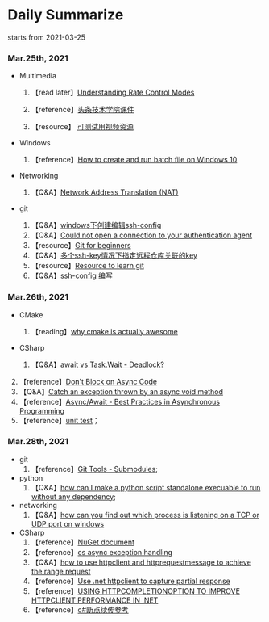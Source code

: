 # Daily Summarize

starts from 2021-03-25

### Mar.25th, 2021

- Multimedia

  1. 【read later】[Understanding Rate Control Modes](https://slhck.info/video/2017/03/01/rate-control.html)

  2. 【reference】[头条技术学院课件](https://drive.google.com/file/d/1gl3oRlNA_xnt7PyjXeeRu1Q9wy4-mOOG/view)
  3. 【resource】 [可测试用视频资源](https://www.its.bldrdoc.gov/vqeg/video-datasets-and-organizations.aspx)

- Windows

  1. 【reference】[How to create and run batch file on Windows 10](https://www.windowscentral.com/how-create-and-run-batch-file-windows-10)

- Networking

  1. 【Q&A】[Network Address Translation (NAT)](https://www.geeksforgeeks.org/network-address-translation-nat/)

- git

  1. 【Q&A】[windows下创建编辑ssh-config](https://stackoverflow.com/questions/56287059/how-to-set-up-an-ssh-config-file-for-beginners)
  2. 【Q&A】[Could not open a connection to your authentication agent](https://stackoverflow.com/questions/17846529/could-not-open-a-connection-to-your-authentication-agent)
  3. 【resource】[Git for beginners](https://stackoverflow.com/questions/315911/git-for-beginners-the-definitive-practical-guide)
  4. 【Q&A】[多个ssh-key情况下指定远程仓库关联的key](https://stackoverflow.com/questions/7927750/specify-an-ssh-key-for-git-push-for-a-given-domain)
  5. 【resource】[Resource to learn git](https://try.github.io/)
  6. 【Q&A】[ssh-config 编写](https://thucnc.medium.com/how-to-specify-different-ssh-keys-for-git-push-for-a-given-domain-bef56639dc02)


### Mar.26th, 2021

- CMake

  1. 【reading】[why cmake is actually awesome](https://kubasejdak.com/19-reasons-why-cmake-is-actually-awesome)

- CSharp

  1. 【Q&A】[await vs Task.Wait - Deadlock?](https://stackoverflow.com/questions/13140523/await-vs-task-wait-deadlock)
2. 【reference】[Don't Block on Async Code](https://blog.stephencleary.com/2012/07/dont-block-on-async-code.html)
  3. 【Q&A】[Catch an exception thrown by an async void method](https://stackoverflow.com/questions/5383310/catch-an-exception-thrown-by-an-async-void-method)
4. 【reference】[Async/Await - Best Practices in Asynchronous Programming](https://docs.microsoft.com/en-us/archive/msdn-magazine/2013/march/async-await-best-practices-in-asynchronous-programming)
  5. 【reference】[unit test](https://docs.microsoft.com/en-us/visualstudio/test/walkthrough-creating-and-running-unit-tests-for-managed-code?view=vs-2019)；

### Mar.28th, 2021

- git
  1. 【reference】[Git Tools - Submodules](http://git-scm.com/book/en/v2/Git-Tools-Submodules);
- python
  1. 【Q&A】[how can I make a python script standalone execuable to run without any dependency](https://stackoverflow.com/questions/5458048/how-can-i-make-a-python-script-standalone-executable-to-run-without-any-dependen);
- networking
  1. 【Q&A】[how can you find out which process is listening on a TCP or UDP port on windows](https://stackoverflow.com/questions/48198/how-can-you-find-out-which-process-is-listening-on-a-tcp-or-udp-port-on-windows)
- CSharp
  1. 【reference】[NuGet document](https://docs.microsoft.com/en-us/nuget/)
  2. 【reference】[cs async exception handling](http://www.interact-sw.co.uk/iangblog/2010/11/01/csharp5-async-exceptions)
  3. 【Q&A】[how to use httpclient and httprequestmessage to achieve the range request](https://stackoverflow.com/questions/18729334/httpclient-and-httprequestheaders-range)
  4. 【reference】[Use .net httpclient to capture partial response](https://weblog.west-wind.com/posts/2014/jan/29/using-net-httpclient-to-capture-partial-responses)
  5. 【reference】[USING HTTPCOMPLETIONOPTION TO IMPROVE HTTPCLIENT PERFORMANCE IN .NET](https://www.stevejgordon.co.uk/using-httpcompletionoption-responseheadersread-to-improve-httpclient-performance-dotnet)
  6. 【reference】[c#断点续传参考](https://www.cnblogs.com/sparkdev/p/6141539.html)

